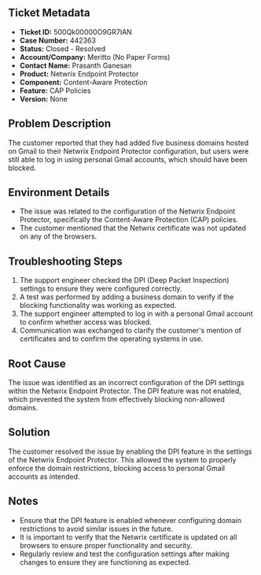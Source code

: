 ## Ticket Metadata
- **Ticket ID:** 500Qk00000O9GR7IAN
- **Case Number:** 442363
- **Status:** Closed - Resolved
- **Account/Company:** Meritto (No Paper Forms)
- **Contact Name:** Prasanth Ganesan
- **Product:** Netwrix Endpoint Protector
- **Component:** Content-Aware Protection
- **Feature:** CAP Policies
- **Version:** None

## Problem Description
The customer reported that they had added five business domains hosted on Gmail to their Netwrix Endpoint Protector configuration, but users were still able to log in using personal Gmail accounts, which should have been blocked.

## Environment Details
- The issue was related to the configuration of the Netwrix Endpoint Protector, specifically the Content-Aware Protection (CAP) policies.
- The customer mentioned that the Netwrix certificate was not updated on any of the browsers.

## Troubleshooting Steps
1. The support engineer checked the DPI (Deep Packet Inspection) settings to ensure they were configured correctly.
2. A test was performed by adding a business domain to verify if the blocking functionality was working as expected.
3. The support engineer attempted to log in with a personal Gmail account to confirm whether access was blocked.
4. Communication was exchanged to clarify the customer's mention of certificates and to confirm the operating systems in use.

## Root Cause
The issue was identified as an incorrect configuration of the DPI settings within the Netwrix Endpoint Protector. The DPI feature was not enabled, which prevented the system from effectively blocking non-allowed domains.

## Solution
The customer resolved the issue by enabling the DPI feature in the settings of the Netwrix Endpoint Protector. This allowed the system to properly enforce the domain restrictions, blocking access to personal Gmail accounts as intended.

## Notes
- Ensure that the DPI feature is enabled whenever configuring domain restrictions to avoid similar issues in the future.
- It is important to verify that the Netwrix certificate is updated on all browsers to ensure proper functionality and security.
- Regularly review and test the configuration settings after making changes to ensure they are functioning as expected.